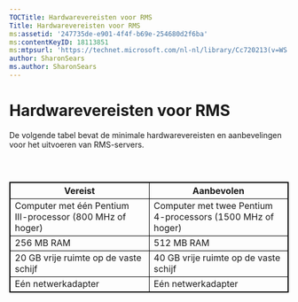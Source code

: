 ```yaml
---
TOCTitle: Hardwarevereisten voor RMS
Title: Hardwarevereisten voor RMS
ms:assetid: '247735de-e901-4f4f-b69e-254680d2f6ba'
ms:contentKeyID: 18113851
ms:mtpsurl: 'https://technet.microsoft.com/nl-nl/library/Cc720213(v=WS.10)'
author: SharonSears
ms.author: SharonSears
---
```


Hardwarevereisten voor RMS
==========================

De volgende tabel bevat de minimale hardwarevereisten en aanbevelingen voor het uitvoeren van RMS-servers.

###  

 
<table style="border:1px solid black;">
<colgroup>
<col width="50%" />
<col width="50%" />
</colgroup>
<thead>
<tr class="header">
<th style="border:1px solid black;" >Vereist</th>
<th style="border:1px solid black;" >Aanbevolen</th>
</tr>
</thead>
<tbody>
<tr class="odd">
<td style="border:1px solid black;">Computer met één Pentium III-processor (800 MHz of hoger)</td>
<td style="border:1px solid black;">Computer met twee Pentium 4-processors (1500 MHz of hoger)</td>
</tr>
<tr class="even">
<td style="border:1px solid black;">256 MB RAM</td>
<td style="border:1px solid black;">512 MB RAM</td>
</tr>
<tr class="odd">
<td style="border:1px solid black;">20 GB vrije ruimte op de vaste schijf</td>
<td style="border:1px solid black;">40 GB vrije ruimte op de vaste schijf</td>
</tr>
<tr class="even">
<td style="border:1px solid black;">Eén netwerkadapter</td>
<td style="border:1px solid black;">Eén netwerkadapter</td>
</tr>
</tbody>
</table>
